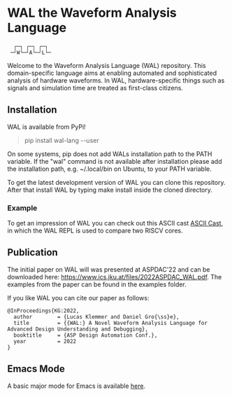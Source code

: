 # WAL the Waveform Analysis Language
      ┌─┐ ┌─┐ ┌─┐ 
     ─┘W└─┘A└─┘L└─
     
Welcome to the Waveform Analysis Language (WAL) repository. This domain-specific language aims at enabling automated and sophisticated analysis of hardware waveforms. In WAL, hardware-specific things such as signals and simulation time are treated as first-class citizens.

## Installation
WAL is available from PyPi!                                                                                                                                                         
> pip install wal-lang --user

On some systems, pip does not add WALs installation path to the PATH variable. If the "wal" command is not available after installation please add the installation path, e.g. ~/.local/bin on Ubuntu, to your PATH variable.       

To get the latest development version of WAL you can clone this repository.
After that install WAL by typing make install inside the cloned directory.       

### Example
To get an impression of WAL you can check out this ASCII cast [ASCII Cast](https://asciinema.org/a/I8fQknySyaZqNjXAA8Ej7wOoq), in which the WAL REPL is used to compare two RISCV cores.

## Publication
The initial paper on WAL will was presented at ASPDAC'22 and can be downloaded here: https://www.ics.jku.at/files/2022ASPDAC_WAL.pdf. 
The examples from the paper can be found in the examples folder.

If you like WAL you can cite our paper as follows: 

```
@InProceedings{KG:2022,
  author        = {Lucas Klemmer and Daniel Gro{\ss}e},
  title         = {{WAL:} A Novel Waveform Analysis Language for Advanced Design Understanding and Debugging},
  booktitle     = {ASP Design Automation Conf.},
  year          = 2022
}

```

## Emacs Mode
A basic major mode for Emacs is available [here](https://github.com/LucasKl/wal-major-mode).
